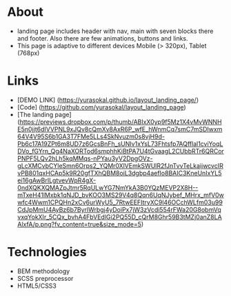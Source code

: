 # About
- landing page includes header with nav, main with seven blocks there and footer. Also there are few animations, buttons and links.
- This page is adaptive to different devices Mobile (> 320px), Tablet (768px)

# Links
- [DEMO LINK] (https://yurasokal.github.io/layout_landing_page/)
- [Code] (https://github.com/yurasokal/layout_landing_page)
- [The landing page] (https://previews.dropbox.com/p/thumb/ABIxX0yp9f5Mz1X4vMvWNNHE5n0jjt6dIVVPNL9xJQv8cQmXv8AxR6P_wfE_hWnmCq7smC7mSDIwxm64V4V95S6b1GA3T7FMe5LLs4SkNvuzm0s8vjH9d-Pb6c17A19ZPt6m8UD7z6GcsBnFh_sUNIv1xYsL73Fhtsfp7AQfflal1cviYoqLDVo_fGYrn_Qg4NaXORTod6smphhKiBtPA7U4tGvaagL2CUbbRTr6QRCorPNPF5LQv2hLh5kqMMqs-nPYau3yV2DpgOVz-gLcXMCvbCYleSmn6Orps2_YQMr0XlVEmkSWUlR2fJnTvvTeLkaijwcvcIRvPB801qxHCAp5k9R20gfTXhQBM8oiL3dgbp4aefIo8BAIC3KneUnIxYL5ei16gAwBrILgtvevWpR4gX-0ndXQKXQMAZpJtmr5RqULwYG7NmYkA3B0YQzMEVP2X8H--mTxeH41lMxbk1qNJD_bvKOO3MS29V4q8Qqn6UqNJybef_MHrx_mfV0wwfc4Wwm1CPQHn2xCv6urWyU5_7RtwEEFItryXC9l46OCchWLfm03u99CdJpMmU4AyBz6b7ByrlWrbgj4yDoiPx7jW3zVcdi554rFWa20G8obmVqvxqYokXIr_5CQx_bvhA4FbVEdlGi2PQ55D_cQrM8Ghr59B3tMZj0anZ8LAAlxfA/p.png?fv_content=true&size_mode=5)

# Technologies
- BEM methodology
- SCSS preprocessor
- HTML5/CSS3

